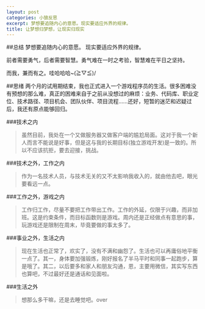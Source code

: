 ```yaml
---
layout: post
categories: 小狼反思
excerpt: 梦想要追随内心的意愿。现实要适应外界的规律。
title: 让梦想归梦想，让现实归现实
---
```

##总结
梦想要追随内心的意愿。
现实要适应外界的规律。

前者需要勇气，后者需要智慧。勇气难在一时之考验，智慧难在平日之坚持。

而我，兼而有之。哇哈哈哈~(≧▽≦)/

##思绪
两个月的试用期结束，我也正式进入一个游戏程序员的生活。很多困难没有预想的那么难，真正的困难来自于之前从没想过的麻烦：业务、代码库、职业定位、技术路径、项目机会、团队伙伴、项目流程……还好，短暂的迷茫和迟疑过后，我还有原点能够回归。

###技术之内
> 虽然目前，我处在一个又做服务器又做客户端的尴尬局面。这对于我一个新人而言不能说是好事，但是这与我的长期目标(独立游戏开发)是一致的。所以不应该抗拒，要去迎接，挑战。

###技术之外，工作之内
> 作为一名技术人员，与技术无关的又不太影响我收入的，就由他去吧，眼光要看远一点。

###工作之外，游戏之内
> 工作归工作，尽量不要把工作带出工作。工作的外延，仅限于兴趣，而非加班。这是约束条件，而目标函数则是游戏。周内还是正经做点有意思的事，玩游戏还是限制在周末，毕竟要做的事太多了。

###事业之外，生活之内
> 现在生活也正常了，欢实了，没有不满和幽怨了。生活也可以再庸俗地平衡一点了。其一，身体要加强锻炼，刚好报名了半马平时和同事一起跑步，算是哦了。其二，以后要多和家人和朋友沟通，恩，主要用微信，其实写东西也算吧，不过最好还是通话和见面啦。

###生活之外
> 想那么多干嘛，还是去睡觉吧。over